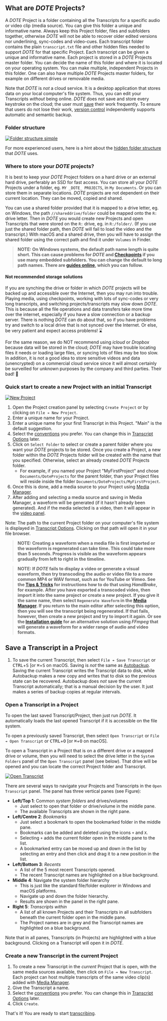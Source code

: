 ## What are _DOTE_ Projects?

A _DOTE_ Project is a folder containing all the Transcripts for a specific audio or video clip (media source).
You can give this folder a unique and informative name.
Always keep this Project folder, files and subfolders together, otherwise _DOTE_ will not be able to recover older edited versions nor underlining, sync-codes and video-cues.
Each transcript folder contains the plain `transcript.txt` file and other hidden files needed to support _DOTE_ for that specific Project.
Each transcript can be given a unique and informative name.
Each project is stored in a _DOTE_ Projects master folder.
You can decide the name of this folder and where it is located on your operating system.
You can make multiple, independent Projects in this folder.
One can also have multiple _DOTE_ Projects master folders, for example on different drives or removable media.

Note that _DOTE_ is _not_ a cloud service.
It is a desktop application that stores data on your local computer's file system.
Thus, you can edit your Transcripts _without_ being online.
_DOTE_ does not save and store every keystroke on the cloud; the user must [save](projects.md#saving) their work frequently.
To ensure that users do not lose their work, [version control](versioncontrol.md) independently supports automatic and semantic backup.

### Folder structure <a id='folders'></a>

[![Folder structure simple](images/projects/folders-simple.png)](images/projects/folders-simple.png)

For more experienced users, here is a hint about the [hidden folder structure](images/projects/folders.png) that _DOTE_ uses.

### Where to store your _DOTE_ projects? <a id='storing'></a>

It is best to keep your _DOTE_ Project folders on a hard drive or an external hard drive, perferably an SSD for fast access.
You can store all your _DOTE_ Projects under a folder, eg. `MY _DOTE_ PROJECTS`, in `My Documents`.
Or you can store them in separate locations.
_DOTE_ projects are not dependent on their current location.
They can be moved, copied and shared.

You can use a shared folder provided that it is mapped to a drive letter, eg. on Windows, the path `//shareddrive/folder` could be mapped onto the `R:` drive letter.
Then in _DOTE_ you would create new Projects and open Transcripts that were stored on the `R:` drive, eg. in `R:/folder/`.
(If you use just the shared folder path, then _DOTE_ will fail to load the video and the transcript.)
With macOS and a shared drive, then you will have to assign the shared folder using the correct path and find it under `Volumes` in Finder.

> **NOTE: On Windows systems, the default path name length is quite short. This can cause problems for _DOTE_ and [Checkpoints](versioncontrol.md) if you use many embedded subfolders. You can change the default to long path names. There are [guides online](https://weblog.west-wind.com/posts/2022/Jan/03/Integrating-Long-Path-Names-in-Windows-NET-Applications), which you can follow.**

#### Not recommended storage solutions <a id='bad-storage'></a>

If you are synching the drive or folder in which _DOTE_ projects will be backed up and accessible over the Internet, then you may run into trouble.
Playing media, using checkpoints, working with lots of sync-codes or very long transcripts, and switching projects/transcripts may slow down _DOTE_.
This is because all the file operations and data transfers take more time over the internet, especially if you have a slow connection or a backup server.
There is nothing _DOTE_ can do about that, so if you have problems try and switch to a local drive that is not synced over the Internet.
Or else, be very patient and expect access problems! ⌛

For the same reason, we do NOT recommend using _icloud_ or _Dropbox_ because data will be stored in the cloud; _DOTE_ may have trouble locating files it needs or loading large files, or syncing lots of files may be too slow.
In addition, it is not a good idea to store sensitive videos and data (unencrypted) on a commercial cloud service since it will almost certainly be surveilled for unknown purposes by the company and third parties. Their bad! 👿

### Quick start to create a new Project with an initial Transcript <a id='new-project'></a>

[![New Project](images/projects/new-project.png)](images/projects/new-project.png)

1. Open the Project creation panel by selecting `Create Project` or by clicking on `File ➔ New Project`.
1. Enter a unique name for your Project.
1. Enter a unique name for your first Transcript in this Project.
"Main" is the default suggestion.
1. Select the [conventions](conventions.md) you prefer.
You can change this in [Transcript Options](settings.md#options) later.
1. Click on `Select Folder` to select or create a parent folder where you want your _DOTE_ projects to be stored.
Once you create a Project, a new folder within the _DOTE_ Projects folder will be created with the name that you specified.
Otherwise, select an already created _DOTE_ Projects folder.
    - For example, if you named your Project "MyFirstProject" and chose `Documents/DoteProjects` for the parent folder, than your Project files will reside inside the folder `Documents/DoteProjects/MyFirstProject`.
1. Once this is done, add a media source to your Project using [Media Manager](media.md).
1. After adding and selecting a media source and saving in Media Manager, a waveform will be generated (if it hasn't already been generated).
And if the media selected is a video, then it will appear in the [video panel](video.md).

Note: The path to the current Project folder on your computer's file system is displayed in [Transcript Options](settings.md#options).
Clicking on that path will open it in your file browser.

> **NOTE: Creating a waveform when a media file is first imported or the waveform is regenerated can take time. This could take more than 5 seconds. Progress is visible as the waveform appears gradually from left to right in the timeline.**

<a id='waveform-troubles'></a>

> **NOTE: If _DOTE_ fails to display a video or generate a visual waveform, then try transcoding the audio or video file to a more common MP4 or WAV format, such as for YouTube or Vimeo.
> See the [Tips & Tricks](tips.md) for instructions how to do that using _HandBrake_, for example.
> After you have exported a transcoded video, then import it into the same project or create a new project.
> If you give it the same name, then select `Regenerate Waveform` in the [Media Manager](media.md).
> If you return to the main editor after selecting this option, then you will see the transcript being regenerated.
> If that fails, however, then create a new project and try to import it again.
> Or see the [Installation guide](install.md#ffmpeg) for an alternative solution using _FFmpeg_ that will generate a waveform for a wider range of audio and video formats.**

## Save a Transcript in a Project <a id='saving'></a>

1. To save the current Transcript, then select `File ➔ Save Transcript` or <kbd>CTRL</kbd>+<kbd>S</kbd> [or <kbd>⌘</kbd>+<kbd>S</kbd> on macOS.
Saving is _not_ the same as [Autobackup](versioncontrol.md#autobackup).
Saving the current Transcript writes the Transcript data to disk, while Autobackup makes a new copy and writes that to disk so the previous state can be recovered.
Autobackup does _not_ save the current Transcript automatically; that is a manual decision by the user.
It just makes a series of backup copies at regular intervals.

### Open a Transcript in a Project <a id='open-transcript'></a>

To open the last saved Transcript/Project, then just run _DOTE_.
It automatically loads the last opened Transcript if it is accessible on the file system.

To open a previously saved Transcript, then select `Open Transcript` or `File ➔ Open Transcript` or <kbd>CTRL</kbd>+<kbd>O</kbd> [or <kbd>⌘</kbd>+<kbd>O</kbd> on macOS].

To open a Transcript in a Project that is on a different drive or a mapped drive or volume, then you will need to select the drive letter in the `System Folders` panel of the `Open Transcript` panel (see below).
That drive will be opened and you can locate the correct Project folder and Transcript.

[![Open Transcript](images/projects/open-transcript.png)](images/projects/open-transcript.png)

There are several ways to navigate your Projects and Transcripts in the `Open Transcript` panel.
The panel has three vertical panes (see Figure):
- **Left/Top 1**: Common _system folders_ and drives/volumes
    - Just select to open that folder or drive/volume in the middle pane.
    - The available Transcripts are shown in the right pane.
- **Left/Centre 2**: _Bookmarks_
    - Just select a bookmark to open the bookmarked folder in the middle pane.
    - Bookmarks can be added and deleted using the icons `+` and `X`.
    - Selecting `+` adds the current folder open in the middle pane to the list.
    - A bookmarked entry can be moved up and down in the list by selecting an entry and then click and drag it to a new position in the list.
- **Left/Bottom 3**: _Recents_
    - A list of the 5 most recent Transcripts opened.
    - The recent Transcript names are highlighted on a blue background.
- **Middle 4**: Navigate the system folder hierarchy
    - This is just like the standard file/folder explorer in Windows and macOS platforms.
    - Navigate up and down the folder hierarchy.
    - Results are shown in the panel in the right pane.
- **Right 5**: _Transcripts within_
    - A list of all known Projects and their Transcripts in all subfolders beneath the current folder open in the middle pane.
    - The Project names are in grey and the Transcript names are highlighted on a blue background.

Note that in all panes, Transcripts (in Projects) are highlighted with a blue background.
Clicking on a Transcript will open it in _DOTE_.

### Create a new Transcript in the current Project <a id='new-transcript'></a>

1. To create a new Transcript in the _current_ Project that is open, with the same media sources available, then click on `File ➔ New Transcript`.
Each project can host multiple transcripts of the same video clip(s) added with [Media Manager](media.md).
1. Give the Transcript a name.
1. Select the [conventions](conventions.md) you prefer.
You can change this in [Transcript Options](settings.md#options) later.
1. Click `Create`.

That's it! You are ready to start [transcribing](transcript.md).
